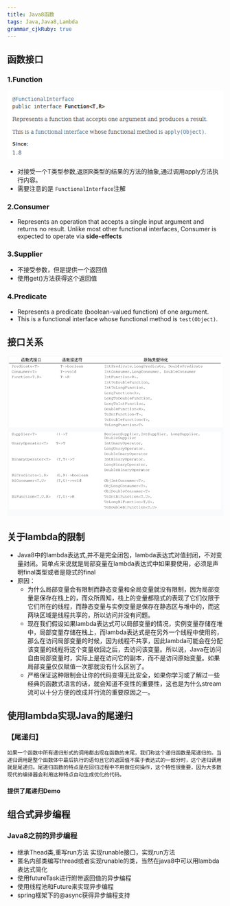 ```yaml
---
title: Java8函数
tags: Java,Java8,Lambda
grammar_cjkRuby: true
---
```

## 函数接口
### 1.Function 
![Function Interface][1]
 - 对接受一个T类型参数,返回R类型的结果的方法的抽象,通过调用apply方法执行内容。
 - 需要注意的是 ```FunctionalInterface```注解 

### 2.Consumer

- Represents an operation that accepts a single input argument and returns no result. Unlike most other functional interfaces, Consumer is expected to operate via **side-effects**

### 3.Supplier
- 不接受参数，但是提供一个返回值
- 使用get()方法获得这个返回值

### 4.Predicate
- Represents a predicate (boolean-valued function) of one argument.
- This is a functional interface whose functional method is ```test(Object)```.

## 接口关系
![接口示意图][2]

## 关于lambda的限制
- Java8中的lambda表达式,并不是完全闭包，lambda表达式对值封闭，不对变量封闭。简单点来说就是局部变量在lambda表达式中如果要使用，必须是声明final类型或者是隐式的final
- 原因：
	- 为什么局部变量会有限制而静态变量和全局变量就没有限制，因为局部变量是保存在栈上的，而众所周知，栈上的变量都隐式的表现了它们仅限于它们所在的线程，而静态变量与实例变量是保存在静态区与堆中的，而这两块区域是线程共享的，所以访问并没有问题。
	- 现在我们假设如果lambda表达式可以局部变量的情况，实例变量存储在堆中，局部变量存储在栈上，而lambda表达式是在另外一个线程中使用的，那么在访问局部变量的时候，因为线程不共享，因此lambda可能会在分配该变量的线程将这个变量收回之后，去访问该变量。所以说，Java在访问自由局部变量时，实际上是在访问它的副本，而不是访问原始变量。如果局部变量仅仅赋值一次那就没有什么区别了。
	- 严格保证这种限制会让你的代码变得无比安全，如果你学习或了解过一些经典的函数式语言的话，就会知道不变性的重要性，这也是为什么stream流可以十分方便的改成并行流的重要原因之一。 

## 使用lambda实现Java的尾递归
### 【尾递归】
	如果一个函数中所有递归形式的调用都出现在函数的末尾，我们称这个递归函数是尾递归的。当递归调用是整个函数体中最后执行的语句且它的返回值不属于表达式的一部分时，这个递归调用就是尾递归。尾递归函数的特点是在回归过程中不用做任何操作，这个特性很重要，因为大多数现代的编译器会利用这种特点自动生成优化的代码。
#### 提供了尾递归Demo

## 组合式异步编程
### Java8之前的异步编程

 - 继承Thead类,重写run方法 实现runable接口，实现run方法
 - 匿名内部类编写thread或者实现runable的类，当然在java8中可以用lambda表达式简化
 - 使用futureTask进行附带返回值的异步编程
 - 使用线程池和Future来实现异步编程
 - spring框架下的@async获得异步编程支持

  [1]: ./images/1519275752350.jpg
  [2]: ./images/1519277516029.jpg
